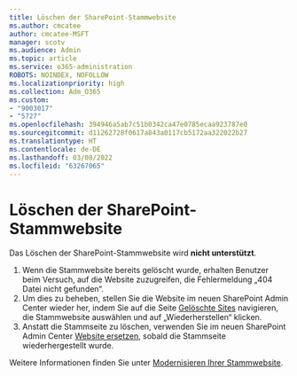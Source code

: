 ```yaml
---
title: Löschen der SharePoint-Stammwebsite
ms.author: cmcatee
author: cmcatee-MSFT
manager: scotv
ms.audience: Admin
ms.topic: article
ms.service: o365-administration
ROBOTS: NOINDEX, NOFOLLOW
ms.localizationpriority: high
ms.collection: Adm_O365
ms.custom:
- "9003017"
- "5727"
ms.openlocfilehash: 394946a5ab7c51b0342ca47e0785ecaa923787e0
ms.sourcegitcommit: d11262728f0617a843a0117cb5172aa322022b27
ms.translationtype: HT
ms.contentlocale: de-DE
ms.lasthandoff: 03/08/2022
ms.locfileid: "63267065"
---
```

# <a name="delete-the-sharepoint-root-site"></a>Löschen der SharePoint-Stammwebsite

Das Löschen der SharePoint-Stammwebsite wird **nicht unterstützt**.

1.  Wenn die Stammwebsite bereits gelöscht wurde, erhalten Benutzer beim Versuch, auf die Website zuzugreifen, die Fehlermeldung „404 Datei nicht gefunden“.
2.  Um dies zu beheben, stellen Sie die Website im neuen SharePoint Admin Center wieder her, indem Sie auf die Seite [Gelöschte Sites](https://admin.microsoft.com/sharepoint?page=recycleBin&modern=true) navigieren, die Stammwebsite auswählen und auf „Wiederherstellen“ klicken.
3.  Anstatt die Stammseite zu löschen, verwenden Sie im neuen SharePoint Admin Center [Website ersetzen](https://docs.microsoft.com/sharepoint/modern-root-site#replace-your-root-site), sobald die Stammseite wiederhergestellt wurde.

Weitere Informationen finden Sie unter [Modernisieren Ihrer Stammwebsite](https://docs.microsoft.com/sharepoint/modern-root-site).